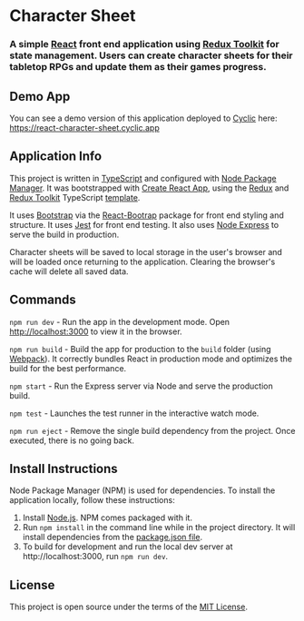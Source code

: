# Character Sheet

### A simple [React](https://reactjs.org/) front end application using [Redux Toolkit](https://redux-toolkit.js.org/) for state management. Users can create character sheets for their tabletop RPGs and update them as their games progress.

## Demo App
You can see a demo version of this application deployed to [Cyclic](https://app.cyclic.sh) here: https://react-character-sheet.cyclic.app

## Application Info
This project is written in [TypeScript](https://www.typescriptlang.org/) and configured with [Node Package Manager](https://www.npmjs.com/). It was bootstrapped with [Create React App](https://github.com/facebook/create-react-app), using the [Redux](https://redux.js.org/) and [Redux Toolkit](https://redux-toolkit.js.org/) TypeScript [template](https://github.com/reduxjs/cra-template-redux-typescript).

It uses [Bootstrap](https://getbootstrap.com/) via the [React-Bootrap](https://react-bootstrap.github.io/) package for front end styling and structure. It uses [Jest](https://jestjs.io/) for front end testing. It also uses [Node Express](https://expressjs.com/) to serve the build in production.

Character sheets will be saved to local storage in the user's browser and will be loaded once returning to the application. Clearing the browser's cache will delete all saved data.

## Commands
`npm run dev` - Run the app in the development mode. Open [http://localhost:3000](http://localhost:3000) to view it in the browser.

`npm run build` - Build the app for production to the `build` folder (using [Webpack](https://webpack.js.org/)). It correctly bundles React in production mode and optimizes the build for the best performance.

`npm start` - Run the Express server via Node and serve the production build.

`npm test` - Launches the test runner in the interactive watch mode.

`npm run eject` - Remove the single build dependency from the project. Once executed, there is no going back.

## Install Instructions
Node Package Manager (NPM) is used for dependencies. To install the application locally, follow these instructions:

1. Install [Node.js](https://nodejs.org/). NPM comes packaged with it.
2. Run `npm install` in the command line while in the project directory. It will install dependencies from the [package.json file](../main/package.json).
3. To build for development and run the local dev server at http://localhost:3000, run `npm run dev`.

## License
This project is open source under the terms of the [MIT License](http://opensource.org/licenses/MIT).
